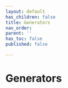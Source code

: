 ```yaml
---
layout: default
has_children: false
title: Generators
nav_order: 
parent: ''
has_toc: false
published: false

---
```

# Generators